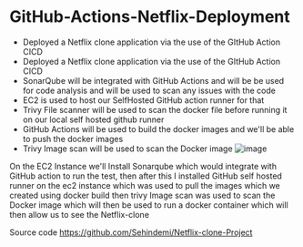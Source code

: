 # GitHub-Actions-Netflix-Deployment
- Deployed a Netflix clone application via the use of the GItHub Action CICD
- Deployed a Netflix clone application via the use of the GItHub Action CICD
- SonarQube will be integrated with GitHub Actions and will be be used for code analysis and will be used to scan any issues with the code 
- EC2 is used to host our SelfHosted GitHub action runner for that 
- Trivy File scanner will be used to scan the docker file before running it on our local self hosted github runner
- GitHub Actions will be used to build the docker images and we'll be able to push the docker images 
- Trivy Image scan will be used to scan the Docker image 
![image](https://github.com/Sehindemi/GitHub-Actions-Netflix-Deployment/assets/97199481/10476d92-6896-4eca-8700-c46b808f33d9)

On the EC2 Instance we'll Install Sonarqube which would integrate with GitHub action to run the test, then after this I installed GitHub self hosted runner on the ec2 instance which was used to pull the images which we created using docker build then trivy Image scan was used to scan the Docker image which will then be used to run a docker container which will then allow us to see the Netflix-clone

Source code 
https://github.com/Sehindemi/Netflix-clone-Project
